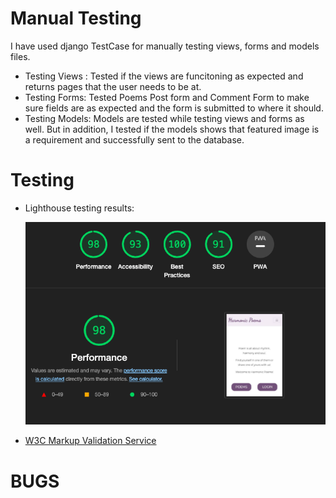 # Manual Testing
I have used django TestCase for manually testing views, forms and models files.
* Testing Views : Tested if the views are funcitoning as expected and returns pages that the user needs to be at.
* Testing Forms: Tested Poems Post form and Comment Form to make sure fields are as expected and the form is submitted to where it should.
* Testing Models: Models are tested while testing views and forms as well. But in addition, I tested if the models shows that featured image is a requirement and successfully sent to the database.

# Testing
* Lighthouse testing results:

    ![lighthouse](/static/assets/images/lighthouse.png)

* [W3C Markup Validation Service](https://validator.w3.org/)

# BUGS